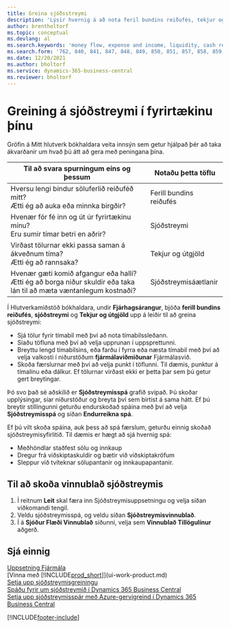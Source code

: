 ```yaml
---
title: Greina sjóðsstreymi
description: 'Lýsir hvernig á að nota feril bundins reiðufés, tekjur og útgjöld, sjóðstreymi og sjóðstreymisspá myndrit til að greina fortíð og framtíð streymi peninga inn og út úr fyrirtækinu þínu.'
author: brentholtorf
ms.topic: conceptual
ms.devlang: al
ms.search.keywords: 'money flow, expense and income, liquidity, cash receipts minus cash payments, Cartera'
ms.search.form: '762, 840, 841, 847, 848, 849, 850, 851, 857, 858, 859, 860, 862, 863, 865, 866, 867, 868, 869, 1818'
ms.date: 12/20/2021
ms.author: bholtorf
ms.service: dynamics-365-business-central
ms.reviewer: bholtorf
---
```

# Greining á sjóðstreymi í fyrirtækinu þínu
Gröfin á Mitt hlutverk bókhaldara veita innsýn sem getur hjálpað þér að taka ákvarðanir um hvað þú átt að gera með peningana þína.  

| Til að svara spurningum eins og þessum | Notaðu þetta töflu |
| --- | --- |
| Hversu lengi bindur söluferlið reiðuféð mitt?</br> Ætti ég að auka eða minnka birgðir? |Ferill bundins reiðufés |
| Hvenær fór fé inn og út úr fyrirtækinu mínu?</br> Eru sumir tímar betri en aðrir? |Sjóðstreymi |
| Virðast tölurnar ekki passa saman á ákveðnum tíma?</br> Ætti ég að rannsaka? |Tekjur og útgjöld |
| Hvenær gæti komið afgangur eða halli?</br> Ætti ég að borga niður skuldir eða taka lán til að mæta væntanlegum kostnaði? |Sjóðstreymisáætlanir |

Í Hlutverkamiðstöð bókhaldara, undir **Fjárhagsárangur**, bjóða **ferill bundins reiðufés**, **sjóðstreymi** og **Tekjur og útgjöld** upp á leiðir til að greina sjóðstreymi:  

* Sjá tölur fyrir tímabil með því að nota tímabilssleðann.  
* Síaðu töfluna með því að velja upprunan í uppsprettunni.  
* Breyttu lengd tímabilsins, eða farðu í fyrra eða næsta tímabil með því að velja valkosti í niðurstöðum **fjármálaviðmiðunar** Fjármálasvið.  
* Skoða færslurnar með því að velja punkt í töflunni. Til dæmis, punktur á tímalínu eða dálkur. Ef tölurnar virðast ekki er þetta þar sem þú getur gert breytingar.  

Þó svo það sé aðskilið er **Sjóðstreymisspá** grafið svipað. Þú skoðar upplýsingar, síar niðurstöður og breyta því sem birtist á sama hátt. Ef þú breytir stillingunni geturðu endurskoðað spáina með því að velja **Sjóðstreymisspá** og síðan **Endurreikna spá**.

Ef þú vilt skoða spáina, auk þess að spá færslum, geturðu einnig skoðað sjóðstreymisyfirlitið. Til dæmis er hægt að sjá hvernig spá:

* Meðhöndlar staðfest sölu og innkaup  
* Dregur frá viðskiptaskuldir og bætir við viðskiptakröfum  
* Sleppur við tvíteknar sölupantanir og innkaupapantanir.  

## Til að skoða vinnublað sjóðstreymis

1. Í reitnum **Leit** skal færa inn Sjóðstreymisuppsetningu og velja síðan viðkomandi tengil.  
2. Veldu sjóðstreymisspá, og veldu síðan **Sjóðstreymisvinnublað**.  
3. Í á **Sjóður Flæði Vinnublað** síðunni, velja sem **Vinnublað Tillögulínur** aðgerð.  

## Sjá einnig

[Uppsetning Fjármála](finance-setup-finance.md)  
[Vinna með [!INCLUDE[prod_short](includes/prod_short.md)]](ui-work-product.md)  
[Setja upp sjóðstreymisgreiningu](finance-setup-cash-flow-analyses.md)  
[Spáðu fyrir um sjóðstreymið í Dynamics 365 Business Central](/training/modules/forecast-cash-flow-dynamics-365-business-central/index)  
[Setja upp sjóðstreymisspár með Azure-gervigreind í Dynamics 365 Business Central](/training/modules/setup-cash-flow-forecasts/)  

[!INCLUDE[footer-include](includes/footer-banner.md)]
